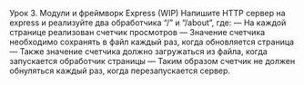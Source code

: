 Урок 3. Модули и фреймворк Express (WIP)
Напишите HTTP сервер на express и реализуйте два обработчика “/” и “/about”, где:
— На каждой странице реализован счетчик просмотров
— Значение счетчика необходимо сохранять в файл каждый раз, когда обновляется страница
— Также значение счетчика должно загружаться из файла, когда запускается обработчик страницы
— Таким образом счетчик не должен обнуляться каждый раз, когда перезапускается сервер.
